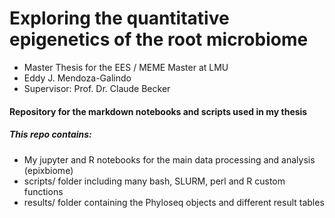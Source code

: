 # Exploring the quantitative epigenetics of the root microbiome

- Master Thesis for the EES / MEME Master at LMU
- Eddy J. Mendoza-Galindo
- Supervisor: Prof. Dr. Claude Becker

#### Repository for the markdown notebooks and scripts used in my thesis

##### This repo contains:

-  My jupyter and R notebooks for the main data processing and analysis (epixbiome)
-  scripts/ folder including many bash, SLURM, perl and R custom functions
-  results/ folder containing the Phyloseq objects and different result tables
